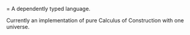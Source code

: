 = A dependently typed language.

Currently an implementation of pure Calculus of Construction with one universe.

